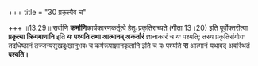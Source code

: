 +++
title = "30 प्रकृत्यैव च"

+++
॥13.29॥ सर्वाणि **कर्माणि**कार्यकारणकर्तृत्वे हेतुः प्रकृतिरुच्यते
(गीता 13।20) इति पूर्वोक्तरीत्या **प्रकृत्या** **क्रियमाणानि** इति **यः
पश्यति तथा आत्मानम् अकर्तारं** ज्ञानाकारं च यः पश्यति; तस्य
प्रकृतिसंयोगः तदधिष्ठानं तज्जन्यसुखदुःखानुभवः च कर्मरूपाज्ञानकृतानि इति
च यः पश्यति **स** आत्मानं यथावद् अवस्थितं **पश्यति।**

